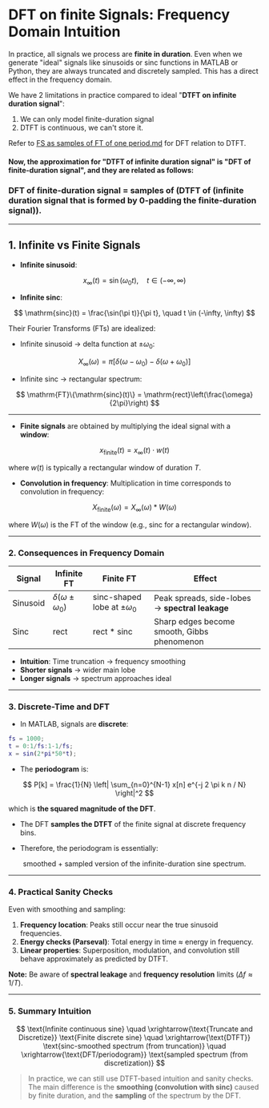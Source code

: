 # DFT on finite Signals: Frequency Domain Intuition

In practice, all signals we process are **finite in duration**. Even when we generate "ideal" signals like sinusoids or sinc functions in MATLAB or Python, they are always truncated and discretely sampled. This has a direct effect in the frequency domain.

We have 2 limitations in practice compared to ideal "**DTFT on infinite duration signal**":
1. We can only model finite-duration signal
2. DTFT is continuous, we can't store it.

Refer to [FS as samples of FT of one period.md](https://github.com/HaochenWang1243/haochenwang1243.github.io/blob/main/articles/FS%20as%20samples%20of%20FT%20of%20one%20period.md#-ctfs-as-samples-of-the-ctft) for DFT relation to DTFT.

#### Now, the approximation for "**DTFT of infinite duration signal**" is "**DFT of finite-duration signal**", and they are related as follows:  
### DFT of finite-duration signal = samples of (DTFT of (infinite duration signal that is formed by 0-padding the finite-duration signal)).    
---

## 1. Infinite vs Finite Signals

- **Infinite sinusoid**:

$$
x_\infty(t) = \sin(\omega_0 t), \quad t \in (-\infty, \infty)
$$
- **Infinite sinc**:

$$
\mathrm{sinc}(t) = \frac{\sin(\pi t)}{\pi t}, \quad t \in (-\infty, \infty)
$$

Their Fourier Transforms (FTs) are idealized:

- Infinite sinusoid → delta function at $\pm \omega_0$:

$$
X_\infty(\omega) = \pi \left[\delta(\omega - \omega_0) - \delta(\omega + \omega_0)\right]
$$
- Infinite sinc → rectangular spectrum:
  
$$
\mathrm{FT}\{\mathrm{sinc}(t)\} = \mathrm{rect}\left(\frac{\omega}{2\pi}\right)
$$

---

- **Finite signals** are obtained by multiplying the ideal signal with a **window**:

$$
x_\text{finite}(t) = x_\infty(t) \cdot w(t)
$$

where $w(t)$ is typically a rectangular window of duration $T$.

- **Convolution in frequency**: Multiplication in time corresponds to convolution in frequency:

$$
X_\text{finite}(\omega) = X_\infty(\omega) * W(\omega)
$$

where $W(\omega)$ is the FT of the window (e.g., $\mathrm{sinc}$ for a rectangular window).

---

### 2. Consequences in Frequency Domain

| Signal | Infinite FT | Finite FT | Effect |
|--------|------------|-----------|-------|
| Sinusoid | $\delta(\omega\pm \omega_0)$ | sinc-shaped lobe at $\pm \omega_0$ | Peak spreads, side-lobes → **spectral leakage** |
| Sinc | rect | rect * sinc | Sharp edges become smooth, Gibbs phenomenon |

- **Intuition**: Time truncation → frequency smoothing  
- **Shorter signals** → wider main lobe  
- **Longer signals** → spectrum approaches ideal

---

### 3. Discrete-Time and DFT

- In MATLAB, signals are **discrete**:

```matlab
fs = 1000; 
t = 0:1/fs:1-1/fs; 
x = sin(2*pi*50*t);
````

* The **periodogram** is:

$$
P[k] = \frac{1}{N} \left| \sum_{n=0}^{N-1} x[n] e^{-j 2 \pi k n / N} \right|^2
$$
  
  which is **the squared magnitude of the DFT**.

* The DFT **samples the DTFT** of the finite signal at discrete frequency bins.

* Therefore, the periodogram is essentially:

$$
\text{smoothed + sampled version of the infinite-duration sine spectrum.}
$$

---

### 4. Practical Sanity Checks

Even with smoothing and sampling:

1. **Frequency location**: Peaks still occur near the true sinusoid frequencies.
2. **Energy checks (Parseval)**: Total energy in time ≈ energy in frequency.
3. **Linear properties**: Superposition, modulation, and convolution still behave approximately as predicted by DTFT.

**Note:** Be aware of **spectral leakage** and **frequency resolution** limits ($\Delta f \approx 1/T$).

---

### 5. Summary Intuition

$$
\text{Infinite continuous sine} \quad \xrightarrow{\text{Truncate and Discretize}} \text{Finite discrete sine} \quad \xrightarrow{\text{DTFT}} \text{sinc-smoothed spectrum (from truncation)} \quad \xrightarrow{\text{DFT/periodogram}} \text{sampled spectrum (from discretization)}
$$

> In practice, we can still use DTFT-based intuition and sanity checks. The main difference is the **smoothing (convolution with sinc)** caused by finite duration, and the **sampling** of the spectrum by the DFT.


